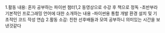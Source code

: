 1.활동 내용: 혼자 공부하는 파이썬 챔터1,2 동영상으로 수강 후 책으로 정독
-초반부라 기본적인 프로그래밍 언어에 대한 소개하는 내용 
-파이썬용 통합 개발 환경 설치 및 기초적인 코드 작성 연습
2.활동 소감: 친한 선후배들과 모여 공부하니 의미있는 시간을 보낸것같다
